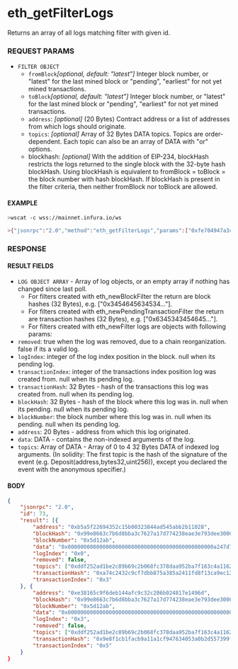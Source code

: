 # eth_getFilterLogs

Returns an array of all logs matching filter with given id.

### REQUEST PARAMS
- `FILTER OBJECT`
    - `fromBlock`_[optional, default: "latest"]_ Integer block number, or "latest" for the last mined block or "pending", "earliest" for not yet mined transactions.
    - `toBlock`_[optional, default: "latest"]_ Integer block number, or "latest" for the last mined block or "pending", "earliest" for not yet mined transactions.
    - `address`: _[optional]_ (20 Bytes) Contract address or a list of addresses from which logs should originate.
    - `topics`: _[optional]_ Array of 32 Bytes DATA topics. Topics are order-dependent. Each topic can also be an array of DATA with "or" options.
    - blockhash: _[optional]_ With the addition of EIP-234, blockHash restricts the logs returned to the single block with the 32-byte hash blockHash. Using blockHash is equivalent to fromBlock = toBlock = the block number with hash blockHash. If blockHash is present in the filter criteria, then neither fromBlock nor toBlock are allowed.

#### EXAMPLE
```bash
>wscat -c wss://mainnet.infura.io/ws 

>{"jsonrpc":"2.0","method":"eth_getFilterLogs","params":["0xfe704947a3cd3ca12541458a4321c869"],"id":1}
```

### RESPONSE

#### RESULT FIELDS
- `LOG OBJECT ARRAY` - Array of log objects, or an empty array if nothing has changed since last poll.
    - For filters created with eth_newBlockFilter the return are block hashes (32 Bytes), e.g. ["0x3454645634534..."].
    - For filters created with eth_newPendingTransactionFilter the return are transaction hashes (32 Bytes), e.g. ["0x6345343454645..."].
    - For filters created with eth_newFilter logs are objects with following params:
- `removed`: true when the log was removed, due to a chain reorganization. false if its a valid log.
- `logIndex`: integer of the log index position in the block. null when its pending log.
- `transactionIndex`: integer of the transactions index position log was created from. null when its pending log.
- `transactionHash`: 32 Bytes - hash of the transactions this log was created from. null when its pending log.
- `blockHash`: 32 Bytes - hash of the block where this log was in. null when its pending. null when its pending log.
- `blockNumber`: the block number where this log was in. null when its pending. null when its pending log.
- `address`: 20 Bytes - address from which this log originated.
- `data`: DATA - contains the non-indexed arguments of the log.
- `topics`: Array of DATA - Array of 0 to 4 32 Bytes DATA of indexed log arguments. (In solidity: The first topic is the hash of the signature of the event (e.g. Deposit(address,bytes32,uint256)), except you declared the event with the anonymous specifier.)

#### BODY

```json
{
    "jsonrpc": "2.0",
    "id": 73,
    "result": [{
        "address": "0xb5a5f22694352c15b00323844ad545abb2b11028",
        "blockHash": "0x99e8663c7b6d8bba3c7627a17d774238eae3e793dee30008debb2699666657de",
        "blockNumber": "0x5d12ab",
        "data": "0x0000000000000000000000000000000000000000000000a247d7a2955b61d000",
        "logIndex": "0x0",
        "removed": false,
        "topics": ["0xddf252ad1be2c89b69c2b068fc378daa952ba7f163c4a11628f55a4df523b3ef", "0x000000000000000000000000bdc0afe57b8e9468aa95396da2ab2063e595f37e", "0x0000000000000000000000007503e090dc2b64a88f034fb45e247cbd82b8741e"],
        "transactionHash": "0xa74c2432c9cf7dbb875a385a2411fd8f13ca9ec12216864b1a1ead3c99de99cd",
        "transactionIndex": "0x3"
    }, {
        "address": "0xe38165c9f6deb144afc9c32c206b024817e1496d",
        "blockHash": "0x99e8663c7b6d8bba3c7627a17d774238eae3e793dee30008debb2699666657de",
        "blockNumber": "0x5d12ab",
        "data": "0x0000000000000000000000000000000000000000000000000000000025c6b720",
        "logIndex": "0x3",
        "removed": false,
        "topics": ["0xddf252ad1be2c89b69c2b068fc378daa952ba7f163c4a11628f55a4df523b3ef", "0x00000000000000000000000080e73e47173b2d00b531bf83bc39e710157125c3", "0x0000000000000000000000008f6cc93795969e5bbbf07c66dfee7d41ad24f1ef"],
        "transactionHash": "0x9e8f1cb1facb9a11a1cf947634053a0b2d557399f926b12127aa10497a2f0153",
        "transactionIndex": "0x5"
    }
}
```
